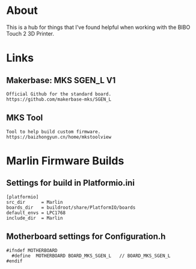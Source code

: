 # About
This is a hub for things that I've found helpful when working with the BIBO Touch 2 3D Printer.


# Links
  ## Makerbase: MKS SGEN_L V1
    Official Github for the standard board.
    https://github.com/makerbase-mks/SGEN_L

  ## MKS Tool
    Tool to help build custom firmware.
    https://baizhongyun.cn/home/mkstoolview



# Marlin Firmware Builds
  ## Settings for build in Platformio.ini
    [platformio]
    src_dir      = Marlin
    boards_dir   = buildroot/share/PlatformIO/boards
    default_envs = LPC1768
    include_dir  = Marlin

  ## Motherboard settings for Configuration.h
    #ifndef MOTHERBOARD
      #define  MOTHERBOARD BOARD_MKS_SGEN_L   // BOARD_MKS_SGEN_L
    #endif